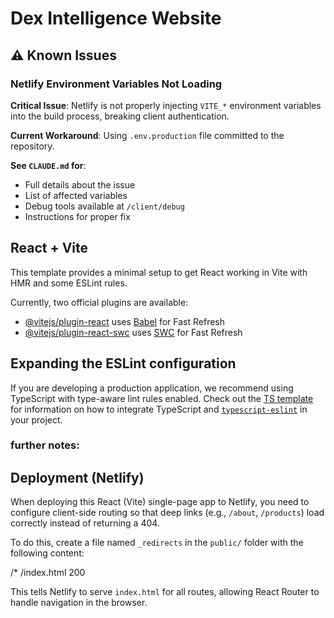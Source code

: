 # Dex Intelligence Website

## ⚠️ Known Issues

### Netlify Environment Variables Not Loading
**Critical Issue**: Netlify is not properly injecting `VITE_*` environment variables into the build process, breaking client authentication.

**Current Workaround**: Using `.env.production` file committed to the repository.

**See `CLAUDE.md` for**:
- Full details about the issue
- List of affected variables
- Debug tools available at `/client/debug`
- Instructions for proper fix

## React + Vite

This template provides a minimal setup to get React working in Vite with HMR and some ESLint rules.

Currently, two official plugins are available:

- [@vitejs/plugin-react](https://github.com/vitejs/vite-plugin-react/blob/main/packages/plugin-react) uses [Babel](https://babeljs.io/) for Fast Refresh
- [@vitejs/plugin-react-swc](https://github.com/vitejs/vite-plugin-react/blob/main/packages/plugin-react-swc) uses [SWC](https://swc.rs/) for Fast Refresh

## Expanding the ESLint configuration

If you are developing a production application, we recommend using TypeScript with type-aware lint rules enabled. Check out the [TS template](https://github.com/vitejs/vite/tree/main/packages/create-vite/template-react-ts) for information on how to integrate TypeScript and [`typescript-eslint`](https://typescript-eslint.io) in your project.

### further notes:
## Deployment (Netlify)

When deploying this React (Vite) single-page app to Netlify, you need to configure client-side routing so that deep links (e.g., `/about`, `/products`) load correctly instead of returning a 404.

To do this, create a file named `_redirects` in the `public/` folder with the following content:

/* /index.html 200

This tells Netlify to serve `index.html` for all routes, allowing React Router to handle navigation in the browser.
